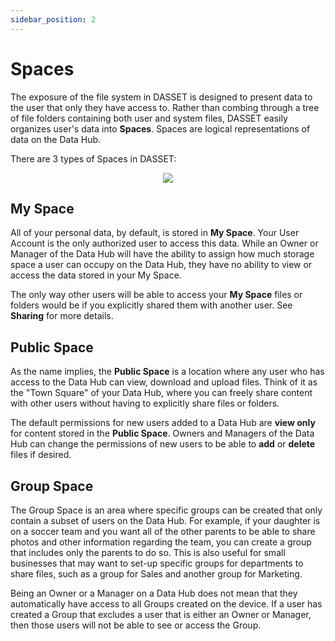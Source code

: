 ```yaml
---
sidebar_position: 2
---
```


# Spaces

The exposure of the file system in DASSET is designed to present data to the user that only they have access to.  Rather than combing through a tree of file folders containing both user and system files, DASSET easily organizes user's data into **Spaces**.  Spaces are logical representations of data on the Data Hub.

There are 3 types of Spaces in DASSET:

<p align="center">
<img src={require("./spaces.png").default} style={{transform:'scale(.75)'}} />
</p>

## My Space
All of your personal data, by default, is stored in **My Space**.  Your User Account is the only authorized user to access this data.  While an Owner or Manager of the Data Hub will have the ability to assign how much storage space a user can occupy on the Data Hub, they have no ability to view or access the data stored in your My Space.

The only way other users will be able to access your **My Space** files or folders would be if you explicitly shared them with another user.  See **Sharing** for more details.

## Public Space
As the name implies, the **Public Space** is a location where any user who has access to the Data Hub can view, download and upload files.  Think of it as the "Town Square" of your Data Hub, where you can freely share content with other users without having to explicitly share files or folders.

The default permissions for new users added to a Data Hub are **view only** for content stored in the **Public Space**.  Owners and Managers of the Data Hub can change the permissions of new users to be able to **add** or **delete** files if desired.

## Group Space
The Group Space is an area where specific groups can be created that only contain a subset of users on the Data Hub.  For example, if your daughter is on a soccer team and you want all of the other parents to be able to share photos and other information regarding the team, you can create a group that includes only the parents to do so.  This is also useful for small businesses that may want to set-up specific groups for departments to share files, such as a group for Sales and another group for Marketing.

Being an Owner or a Manager on a Data Hub does not mean that they automatically have access to all Groups created on the device.  If a user has created a Group that excludes a user that is either an Owner or Manager, then those users will not be able to see or access the Group.